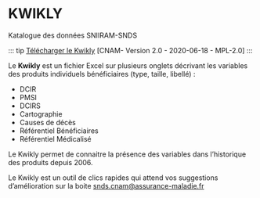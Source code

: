 # KWIKLY 
<!-- SPDX-License-Identifier: MPL-2.0 -->

Katalogue des données SNIIRAM-SNDS

::: tip
[Télécharger le Kwikly](../../files/Cnam/2020-06-18_CNAM_KWIKLY-Katalogue-Sniiram-SNDS-v2_MLP-2.0.xlsm) [CNAM- Version 2.0 - 2020-06-18 - MPL-2.0]
:::

Le **Kwikly** est un fichier Excel sur plusieurs onglets décrivant les variables des produits individuels bénéficiaires (type, taille, libellé) :
- DCIR
- PMSI
- DCIRS
- Cartographie
- Causes de décès
- Référentiel Bénéficiaires
- Référentiel Médicalisé

Le Kwikly permet de connaitre la présence des variables dans l’historique des produits depuis 2006.

Le Kwikly est un outil de clics rapides qui attend vos suggestions d’amélioration sur la boite <snds.cnam@assurance-maladie.fr>



